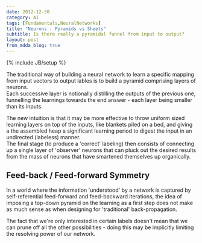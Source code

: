 ```yaml
---
date: 2012-12-30
category: AI
tags: [Fundamentals,NeuralNetworks]
title: "Neurons : Pyramids vs Sheets"
subtitle: Is there really a pyramidal funnel from input to output?
layout: post
from_mdda_blog: true
---
```

{% include JB/setup %}


The traditional way of building a neural network to learn a specific mapping
from input vectors to output lables is to build a pyramid comprising layers of neurons.  
Each successive layer is notionally distilling the outputs of the previous one, 
funnelling the learnings towards the end answer - each layer being smaller than its inputs.

The new intuition is that it may be more effective to throw
uniform sized learning layers on top of the inputs, like blankets piled on a bed, 
and giving a the assembled heap a significant learning period to digest 
the input in an undirected (labeless) manner.  
The final stage (to produce a 'correct' labeling) then consists 
of connecting up a single layer of 'observer' neurons 
that can pluck out the desired results from the mass of neurons that 
have smartened themselves up organically.

Feed-back / Feed-forward Symmetry 
---------------------------------------

In a world where the information 'understood' by a network is captured 
by self-referential feed-forward and feed-backward iterations, the idea
of imposing a top-down pyramid on the learning as a first step does not 
make as much sense as when designing for 'traditional' back-propagation.  

The fact that we're only interested in certain labels doesn't mean that we
can prune off all the other possibilities - doing this may be implicitly 
limiting the resolving power of our network.

